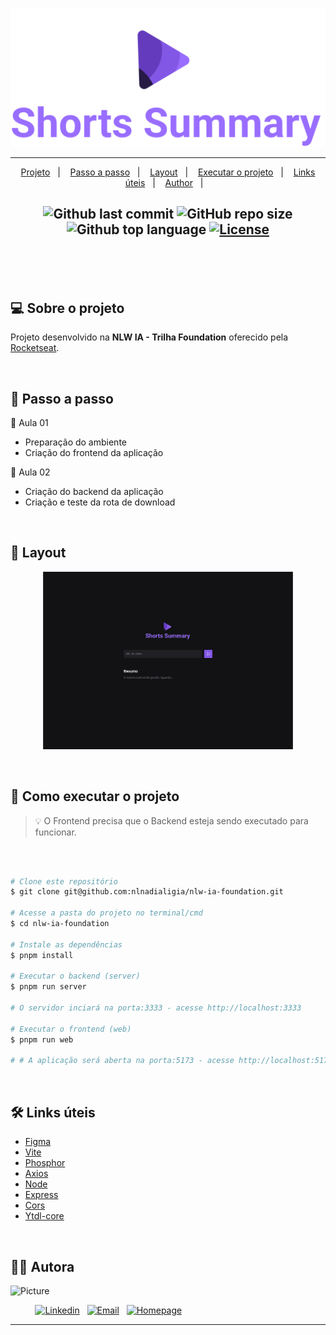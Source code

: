 <p align="center">
  <img alt=" Shorts Summary" src=".github/logo.svg">
</p>

---

<p align="center">
  <a href="#💻-sobre-projeto">Projeto</a>&nbsp;&nbsp;&nbsp;|&nbsp;&nbsp;&nbsp;
  <a href="#📎-passo-a-passo">Passo a passo</a>&nbsp;&nbsp;&nbsp;|&nbsp;&nbsp;&nbsp;
  <a href="#🎨-layout">Layout</a>&nbsp;&nbsp;&nbsp;|&nbsp;&nbsp;&nbsp;
  <a href="#🚀-como-executar-o-projeto">Executar o projeto</a>&nbsp;&nbsp;&nbsp;|&nbsp;&nbsp;&nbsp;
  <a href="#🛠-links-uteis">Links úteis</a>&nbsp;&nbsp;&nbsp;|&nbsp;&nbsp;&nbsp;
  <a href="#-author">Author</a>&nbsp;&nbsp;&nbsp;|&nbsp;&nbsp;&nbsp;
</p>

<h2  align="center">

![Github last commit](https://img.shields.io/github/last-commit/nlnadialigia/nlw-ia-foundation?color=633bbc&style=plastic)
![GitHub repo size](https://img.shields.io/github/repo-size/nlnadialigia/nlw-ia-foundation?color=633bbc&style=plastic)
![Github top language](https://img.shields.io/github/languages/top/nlnadialigia/nlw-ia-foundation?color=633bbc)
[![License](https://img.shields.io/github/license/nlnadialigia/nlw-ia-foundation?color=633bbc&logoColor=633bbc&style=plastic)](./LICENSE)

</h2><br>

</p>

<br>

## 💻 Sobre o projeto

Projeto desenvolvido na **NLW IA - Trilha Foundation** oferecido pela [Rocketseat](https://www.rocketseat.com.br/).

<br>

## 📎 Passo a passo

📌  Aula 01
- Preparação do ambiente
- Criação do frontend da aplicação

📌  Aula 02
- Criação do backend da aplicação
- Criação e teste da rota de download


<br>

## 🎨 Layout

<p align="center">
  <img alt=" Web" src=".github/layout.png" width=400>
</p>

<br>

## 🚀 Como executar o projeto

> 💡 O Frontend precisa que o Backend esteja sendo executado para funcionar.

<br>

```bash

# Clone este repositório
$ git clone git@github.com:nlnadialigia/nlw-ia-foundation.git

# Acesse a pasta do projeto no terminal/cmd
$ cd nlw-ia-foundation

# Instale as dependências
$ pnpm install

# Executar o backend (server)
$ pnpm run server

# O servidor inciará na porta:3333 - acesse http://localhost:3333

# Executar o frontend (web)
$ pnpm run web

# # A aplicação será aberta na porta:5173 - acesse http://localhost:5173

``` 

<br>

## 🛠 Links úteis

- [Figma](https://www.figma.com/)
- [Vite](https://vitejs.dev/)
- [Phosphor](https://phosphoricons.com/)
- [Axios](https://axios-http.com/ptbr/)
- [Node](https://nodejs.org/pt-br)
- [Express](https://expressjs.com/)
- [Cors](https://www.npmjs.com/package/cors)
- [Ytdl-core](https://www.npmjs.com/package/ytdl-core)


<br>

## 👩‍💼 Autora

<img src="https://ik.imagekit.io/l7cwocexhc/me/card_nlnadialigia.png?updatedAt=1694126884257" width="300px;" alt="Picture"/>

&nbsp;&nbsp;&nbsp;&nbsp;&nbsp;&nbsp;&nbsp;&nbsp;&nbsp;&nbsp;[![Linkedin](https://img.shields.io/badge/-Linkedin-732a7b?style=plastic&logo=Linkedin&logoColor=white&link=https://www.linkedin.com/in/nlnadialigia/)](https://www.linkedin.com/in/nlnadialigia)&nbsp;&nbsp;
[![Email](https://img.shields.io/badge/-Email-732a7b?style=plastic&logo=Gmail&logoColor=white&link=mailto:nlnadialigia@gmail.com)](mailto:nlnadialigia@gmail.com)&nbsp;&nbsp;
[![Homepage](https://img.shields.io/badge/-Homepage-732a7b?style=plastic)](https://www.nlnadialigia.com)

---